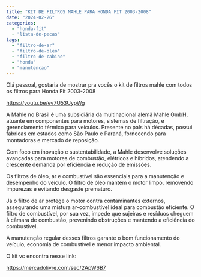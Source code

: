 ```yaml
---
title: "KIT DE FILTROS MAHLE PARA HONDA FIT 2003-2008"
date: "2024-02-26"
categories: 
  - "honda-fit"
  - "lista-de-pecas"
tags: 
  - "filtro-de-ar"
  - "filtro-de-oleo"
  - "filtro-de-cabine"
  - "honda"
  - "manutencao"
---
```


Olá pessoal, gostaria de mostrar pra vocês o kit de filtros mahle com todos os filtros para Honda Fit 2003-2008

https://youtu.be/ev7U53UypWg

A Mahle no Brasil é uma subsidiária da multinacional alemã Mahle GmbH, atuante em componentes para motores, sistemas de filtração, e gerenciamento térmico para veículos. Presente no país há décadas, possui fábricas em estados como São Paulo e Paraná, fornecendo para montadoras e mercado de reposição.

Com foco em inovação e sustentabilidade, a Mahle desenvolve soluções avançadas para motores de combustão, elétricos e híbridos, atendendo a crescente demanda por eficiência e redução de emissões.

Os filtros de óleo, ar e combustível são essenciais para a manutenção e desempenho do veículo. O filtro de óleo mantém o motor limpo, removendo impurezas e evitando desgaste prematuro.

Já o filtro de ar protege o motor contra contaminantes externos, assegurando uma mistura ar-combustível ideal para combustão eficiente. O filtro de combustível, por sua vez, impede que sujeiras e resíduos cheguem à câmara de combustão, prevenindo obstruções e mantendo a eficiência do combustível.

A manutenção regular desses filtros garante o bom funcionamento do veículo, economia de combustível e menor impacto ambiental.

O kit vc encontra nesse link:

https://mercadolivre.com/sec/2ApW6B7
